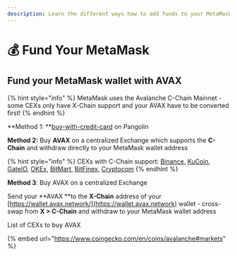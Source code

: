 ```yaml
---
description: Learn the different ways how to add funds to your MetaMask
---
```


# 💰 Fund Your MetaMask

## Fund your MetaMask wallet with **AVAX**

{% hint style="info" %}
MetaMask uses the Avalanche C-Chain Mainnet - some CEXs only have X-Chain support and your AVAX have to be converted first!
{% endhint %}

**Method 1: **[buy-with-credit-card](../getting-started-on-pangolin/buy-with-credit-card/ "mention") on Pangolin

**Method 2:** Buy **AVAX** on a centralized Exchange which supports the **C-Chain** and withdraw directly to your MetaMask wallet address&#x20;

{% hint style="info" %}
CEXs with C-Chain support: [Binance](https://www.binance.com/en/trade/AVAX\_USDT?layout=pro), [KuCoin](https://trade.kucoin.com/AVAX-USDT), [GateIO](https://www.gate.io/tradepro/AVAX\_USDT), [OKEx](https://www.okex.com/de/trade-spot/btc-usdt), [BitMart](https://www.bitmart.com/trade/en?layout=pro\&symbol=AVAX\_USDT), [BitFinex](https://trading.bitfinex.com/t/AVAX:UST), [Cryptocom](https://crypto.com/exchange/trade/spot/AVAX\_USDT)
{% endhint %}

**Method 3**: Buy AVAX on a centralized Exchange&#x20;

Send your **AVAX **to the **X-Chain** address of your [https://wallet.avax.network/](https://wallet.avax.network) wallet - cross-swap from **X > C-Chain** and withdraw to your MetaMask wallet address



List of CEXs to buy AVAX

{% embed url="https://www.coingecko.com/en/coins/avalanche#markets" %}
